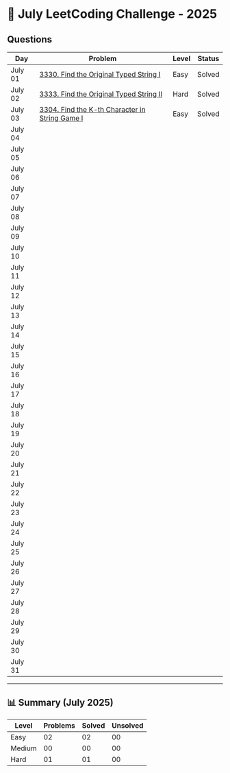 # 📅 July LeetCoding Challenge - 2025

## Questions

| Day | Problem | Level | Status |
| --- | ------- | ----- | ------ |
| July 01 | [3330. Find the Original Typed String I](https://leetcode.com/problems/find-the-original-typed-string-i/) | Easy | Solved |
| July 02 | [3333. Find the Original Typed String II](https://leetcode.com/problems/find-the-original-typed-string-ii/) | Hard | Solved |
| July 03 | [3304. Find the K-th Character in String Game I](https://leetcode.com/problems/find-the-k-th-character-in-string-game-i/) | Easy | Solved |
| July 04 | []() |  |  |
| July 05 | []() |  |  |
| July 06 | []() |  |  |
| July 07 | []() |  |  |
| July 08 | []() |  |  |
| July 09 | []() |  |  |
| July 10 | []() |  |  |
| July 11 | []() |  |  |
| July 12 | []() |  |  |
| July 13 | []() |  |  |
| July 14 | []() |  |  |
| July 15 | []() |  |  |
| July 16 | []() |  |  |
| July 17 | []() |  |  |
| July 18 | []() |  |  |
| July 19 | []() |  |  |
| July 20 | []() |  |  |
| July 21 | []() |  |  |
| July 22 | []() |  |  |
| July 23 | []() |  |  |
| July 24 | []() |  |  |
| July 25 | []() |  |  |
| July 26 | []() |  |  |
| July 27 | []() |  |  |
| July 28 | []() |  |  |
| July 29 | []() |  |  |
| July 30 | []() |  |  |
| July 31 | []() |  |  |

---

## 📊 Summary (July 2025)

| Level  | Problems | Solved | Unsolved |
| ------ | -------- | ------ | -------- |
| Easy   | 02 | 02 | 00 |
| Medium | 00 | 00 | 00 |
| Hard   | 01 | 01 | 00 |
